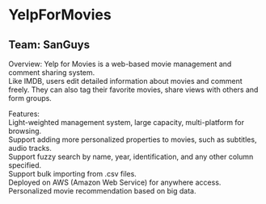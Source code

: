 # YelpForMovies
## Team: SanGuys

Overview:
Yelp for Movies is a web-based movie management and comment sharing system.  
Like IMDB, users edit detailed information about movies and comment freely. They can also tag their favorite movies, share views with others and form groups.  

Features:  
Light-weighted management system, large capacity, multi-platform for browsing.  
Support adding more personalized properties to movies, such as subtitles, audio tracks.  
Support fuzzy search by name, year, identification, and any other column specified.  
Support bulk importing from .csv files.  
Deployed on AWS (Amazon Web Service) for anywhere access.  
Personalized movie recommendation based on big data.  

